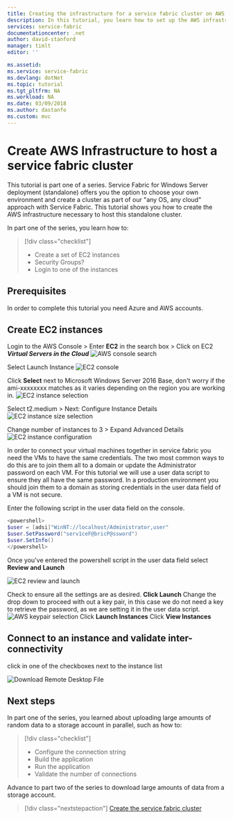 ```yaml
---
title: Creating the infrastructure for a service fabric cluster on AWS - Azure Service Fabric | Microsoft Docs
description: In this tutorial, you learn how to set up the AWS infrastructure to run a service fabric cluster.
services: service-fabric
documentationcenter: .net
author: david-stanford
manager: timlt
editor: ''

ms.assetid: 
ms.service: service-fabric
ms.devlang: dotNet
ms.topic: tutorial
ms.tgt_pltfrm: NA
ms.workload: NA
ms.date: 03/09/2018
ms.author: dastanfo
ms.custom: mvc
---
```

# Create AWS Infrastructure to host a service fabric cluster

This tutorial is part one of a series.  Service Fabric for Windows Server deployment (standalone) offers you the option to choose your own environment and create a cluster as part of our "any OS, any cloud" approach with Service Fabric. This tutorial shows you how to create the AWS infrastructure necessary to host this standalone cluster.

In part one of the series, you learn how to:

> [!div class="checklist"]
> * Create a set of EC2 instances
> * Security Groups?
> * Login to one of the instances

## Prerequisites

In order to complete this tutorial you need Azure and AWS accounts.

## Create EC2 instances

Login to the AWS Console > Enter **EC2** in the search box > Click on EC2 ***Virtual Servers in the Cloud***
![AWS console search][aws-console]

Select Launch Instance
![EC2 console][aws-ec2console]

Click **Select** next to Microsoft Windows Server 2016 Base, don't worry if the ami-xxxxxxxx matches as it varies depending on the region you are working in.
![EC2 instance selection][aws-ec2instance]

Select t2.medium > Next: Configure Instance Details
![EC2 instance size selection][aws-ec2size]

Change number of instances to 3 > Expand Advanced Details
![EC2 instance configuration][aws-ec2configure]

In order to connect your virtual machines together in service fabric you need the VMs to have the same credentials.  The two most common ways to do this are to join them all to a domain or update the Administrator password on each VM.  For this tutorial we will use a user data script to ensure they all have the same password.  In a production environment you should join them to a domain as storing credentials in the user data field of a VM is not secure.

Enter the following script in the user data field on the console.

```powershell
<powershell>
$user = [adsi]"WinNT://localhost/Administrator,user"
$user.SetPassword("serv1ceF@bricP@ssword")
$user.SetInfo()
</powershell>
```

Once you've entered the powershell script in the user data field select **Review and Launch**

![EC2 review and launch][aws-ec2configure2]

Check to ensure all the settings are as desired.
**Click Launch**
Change the drop down to proceed with out a key pair, in this case we do not need a key to retrieve the password, as we are setting it in the user data script.
![AWS keypair selection][aws-keypair]
Click **Launch Instances**
Click **View Instances**

## Connect to an instance and validate inter-connectivity

click in one of the checkboxes next to the instance list

![Download Remote Desktop File][aws-rdp]

## Next steps

In part one of the series, you learned about uploading large amounts of random data to a storage account in parallel, such as how to:

> [!div class="checklist"]
> * Configure the connection string
> * Build the application
> * Run the application
> * Validate the number of connections

Advance to part two of the series to download large amounts of data from a storage account.

> [!div class="nextstepaction"]
> [Create the service fabric cluster](standalone-tutorial-create-service-fabric-cluster.md)

<!-- IMAGES -->
[aws-console]: ./media/service-fabric-tutorial-standalone-cluster/aws-console.png
[aws-ec2console]: ./media/service-fabric-tutorial-standalone-cluster/aws-ec2console.png
[aws-ec2instance]: ./media/service-fabric-tutorial-standalone-cluster/aws-ec2instance.png
[aws-ec2size]: ./media/service-fabric-tutorial-standalone-cluster/aws-ec2size.png
[aws-ec2configure]: ./media/service-fabric-tutorial-standalone-cluster/aws-ec2configure.png
[aws-ec2configure2]: ./media/service-fabric-tutorial-standalone-cluster/aws-ec2configure2.png
[aws-keypair]: ./media/service-fabric-tutorial-standalone-cluster/aws-keypair.png
[aws-rdp]: ./media/service-fabric-tutorial-standalone-cluster/aws-rdp.png